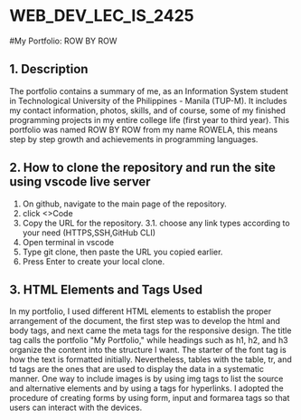 # WEB_DEV_LEC_IS_2425
 
#My Portfolio: ROW BY ROW

## 1. Description

The portfolio contains a summary of me, as an Information System student in Technological University of the Philippines - Manila (TUP-M). It includes my contact information, photos, skills, and of course, some of my finished programming projects in my entire college life (first year to third year). This portfolio was named ROW BY ROW from my name ROWELA, this means step by step growth and achievements in programming languages.


## 2. How to clone the repository and run the site using vscode live server

1. On github, navigate to the main page of the repository.
2. click <>Code
3. Copy the URL for the repository.
    3.1. choose any link types according to your need (HTTPS,SSH,GitHub CLI)
4. Open terminal in vscode
5. Type git clone, then paste the URL you copied earlier.
7. Press Enter to create your local clone.


## 3. HTML Elements and Tags Used

In my portfolio, I used different HTML elements to establish the proper arrangement of the document, the first step was to develop the html and body tags, and next came the meta tags for the responsive design. The title tag calls the portfolio "My Portfolio," while headings such as h1, h2, and h3 organize the content into the structure I want. The starter of the font tag is how the text is formatted initially. Nevertheless, tables with the table, tr, and td tags are the ones that are used to display the data in a systematic manner. One way to include images is by using img tags to list the source and alternative elements and by using a tags for hyperlinks. I adopted the procedure of creating forms by using form, input and formarea tags so that users can interact with the devices.